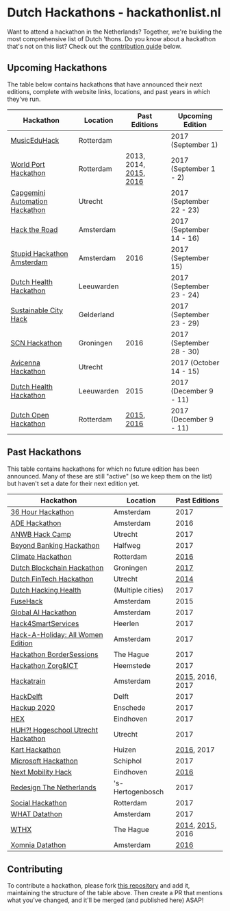 # Dutch Hackathons - hackathonlist.nl

Want to attend a hackathon in the Netherlands? Together, we're building the most comprehensive list of Dutch 'thons. Do you know about a hackathon that's not on this list? Check out the [contribution guide](#contributing) below.

## Upcoming Hackathons

The table below contains hackathons that have announced their next editions, complete with website links, locations, and past years in which they've run.

| Hackathon | Location | Past Editions | Upcoming Edition |
|---|---|---|---|
| [MusicEduHack](https://www.eventbrite.nl/e/tickets-musiceduhack-35072562980) | Rotterdam  | | 2017 (September 1) |
| [World Port Hackathon](http://worldporthackathon.com/) | Rotterdam | 2013, 2014, [2015](http://www.worldporthackathon.com/2015/), [2016](http://www.worldporthackathon.com/2016/) | 2017 (September 1 - 2) |
| [Capgemini Automation Hackathon](https://www.eventbrite.nl/e/capgemini-automation-hackathon-powered-by-aruba-registration-34730356431) | Utrecht | | 2017 (September 22 - 23) |
| [Hack the Road](http://events.bemyapp.com/events/view/netherlands/amsterdam/circuit-zandvoort/hack-the-road) | Amsterdam | | 2017 (September 14 - 16) |
| [Stupid Hackathon Amsterdam](https://www.eventbrite.com/e/stupid-hackathon-amsterdam-2017-tickets-36184840833) | Amsterdam | 2016 | 2017 (September 15) |
| [Dutch Health Hackathon](http://www.dhh2017.nl/) | Leeuwarden | | 2017 (September 23 - 24) |
| [Sustainable City Hack](http://cityhack.studiowhy.nl/) | Gelderland | | 2017 (September 23 - 29) |
| [SCN Hackathon](https://hackathon.stichting-scn.nl/) | Groningen | 2016 | 2017 (September 28 - 30) |
| [Avicenna Hackathon](https://www.avicennahackathon.nl/) | Utrecht | | 2017 (October 14 - 15)
| [Dutch Health Hackathon](http://www.dhh2017.nl/) | Leeuwarden | 2015 | 2017 (December 9 - 11) |
| [Dutch Open Hackathon](https://dutchopenhackathon.com) | Rotterdam | [2015](https://dutchopenhackathon.com/winners-2015), [2016](https://dutchopenhackathon.com/winners-2016) | 2017 (December 9 - 11) |

## Past Hackathons

This table contains hackathons for which no future edition has been announced. Many of these are still "active" (so we keep them on the list) but haven't set a date for their next edition yet.

| Hackathon | Location | Past Editions |
|---|---|---|
| [36 Hour Hackathon](https://www.eventbrite.com/e/36-hour-hackathon-help-shape-the-future-of-a-better-work-life-tickets-34693567394) | Amsterdam | 2017 |
| [ADE Hackathon](https://www.adehack.com/) | Amsterdam | 2016 |
| [ANWB Hack Camp](https://www.utrechtinc.nl/anwb-hack-camp/) | Utrecht | 2017 |
| [Beyond Banking Hackathon](https://beyondbanking.nl/hackathon) | Halfweg | 2017 |
| [Climate Hackathon](http://climatehackathon.nl/) | Rotterdam | [2016](https://web.archive.org/web/20161226141620/http://climatehackathon.nl/nl/home) |
| [Dutch Blockchain Hackathon](https://blockchainhackathon.eu/) | Groningen | [2017](https://medium.com/bitcoinevangelist/i-was-at-the-biggest-blockchain-hackathon-ever-and-this-is-what-i-learned-73acf55034f2) |
| [Dutch FinTech Hackathon](http://dutchfintechhackathon.nl/) | Utrecht | [2014](http://dutchfintechhackathon.nl/paygel-wint-eerste-dutch-fintech-hackathon/) |
| [Dutch Hacking Health](http://dutchhackinghealth.nl/) | (Multiple cities) | 2017 |
| [FuseHack](http://fusehack.com/) | Amsterdam | 2015 |
| [Global AI Hackathon](http://ai.hackathon.com/) | Amsterdam | 2017 |
| [Hack4SmartServices](http://hack4smartservices.com/) | Heerlen | 2017 |
| [Hack-A-Holiday: All Women Edition](https://workingatbooking.com/event/hack-holiday-women-edition/) | Amsterdam | 2017 |
| [Hackathon BorderSessions](http://hack-the-planet.nl/bordersessions/) | The Hague | 2017 |
| [Hackathon Zorg&ICT](https://www.eventbrite.nl/e/tickets-hackathon-zorgict-zorg-op-afstand-33118425101) | Heemstede | 2017 |
| [Hackatrain](http://hackatrain.nl/) | Amsterdam | [2015](http://nieuws.ns.nl/winnaar-van-1e-hackatrain-ns-op-maat-app/), 2016, 2017 |
| [HackDelft](http://hackdelft.com) | Delft | 2017 |
| [Hackup 2020](https://www.speakup.nl/hackathon) | Enschede | 2017 |
| [HEX](http://hackeindhoven.nl) | Eindhoven | 2017 |
| [HUH?! Hogeschool Utrecht Hackathon](https://www.eventbrite.nl/e/tickets-huh-hogeschool-utrecht-hackathon-34025466085) | Utrecht | 2017 |
| [Kart Hackathon](https://www.eventbrite.nl/e/tickets-kart-hackathon-chicks-in-it-33389342422) | Huizen | [2016](https://vimeo.com/197173683), 2017 |
| [Microsoft Hackathon](external/microsoft-hackathon-2017.pdf) | Schiphol | 2017 | 
| [Next Mobility Hack](http://nextmobilityhack.nl/) | Eindhoven | [2016](http://nextmobilityhack.nl/1178/) |
| [Redesign The Netherlands](http://challengemasters.nl/) | 's-Hertogenbosch | 2017 |
| [Social Hackathon](http://socialhackathon.nl) | Rotterdam | 2017 |
| [WHAT Datathon](http://what-conference.com/datathon/) | Amsterdam | 2017 |
| [WTHX](https://wthx.org/) | The Hague | [2014](https://wthx.org/#prevEditions), [2015](https://wthx.org/#prevEditions), 2016 |
| [Xomnia Datathon](http://datathon.xomnia.com/) | Amsterdam | [2016](https://web.archive.org/web/20161004233200/http://datathon.xomnia.com/) |

## Contributing

To contribute a hackathon, please fork [this repository](https://github.com/leonoverweel/dutch-hackathons) and add it, maintaining the structure of the table above. Then create a PR that mentions what you've changed, and it'll be merged (and published here) ASAP!
